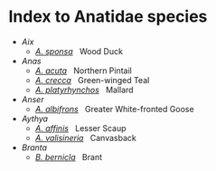 # Index to Anatidae species
- *Aix*
  -  [*A. sponsa*](/birding/orders/anseriformes/anatidae/aix_sponsa_wodu.md) &nbsp; Wood Duck
- *Anas*
  -  [*A. acuta*](/birding/orders/anseriformes/anatidae/anas_acuta_nopi.md) &nbsp; Northern Pintail
  -  [*A. crecca*](/birding/orders/anseriformes/anatidae/anas_crecca_gwte.md) &nbsp; Green-winged Teal
  -  [*A. platyrhynchos*](/birding/orders/anseriformes/anatidae/BIRD.md) &nbsp; Mallard
- *Anser*
  -  [*A. albifrons*](/birding/orders/anseriformes/anatidae/anser_albifrons_gwfg.md) &nbsp; Greater White-fronted Goose
- *Aythya*
  - [*A. affinis*](/birding/orders/anseriformes/anatidae/aythya_affinis_lesc.md) &nbsp; Lesser Scaup
  - [*A. valisineria*](/birding/orders/anseriformes/anatidae/aythya_valisineria_canv.md) &nbsp; Canvasback
- *Branta*
  - [*B. bernicla*](/birding/orders/anseriformes/anatidae/branta_bernicla_bran.md) &nbsp; Brant





<!---
[*Species*](/birding/orders/anseriformes/anatidae/BIRD.md) &nbsp; NAME
 --->

